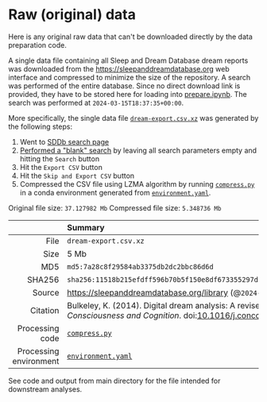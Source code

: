 # Raw (original) data

Here is any original raw data that can't be downloaded directly by the data preparation code.

A single data file containing all Sleep and Dream Database dream reports was downloaded from the https://sleepanddreamdatabase.org web interface and compressed to minimize the size of the repository. A search was performed of the entire database. Since no direct download link is provided, they have to be stored here for loading into [prepare.ipynb](../prepare.ipynb). The search was performed at `2024-03-15T18:37:35+00:00`.

More specifically, the single data file [`dream-export.csv.xz`](dream-export.csv.xz) was generated by the following steps:

1. Went to [SDDb search page](https://sleepanddreamdatabase.org/search)
2. [Performed a "blank" search](https://sleepanddreamdatabase.org/search_results/%7B%22freeSearchOperators%22%3A[%22%22]%2C%22freeSearchWords%22%3A[[%22%22]]%2C%22keywordOperators%22%3A[%22%22]%2C%22startBce%22%3A%22false%22%2C%22endBce%22%3A%22false%22%7D) by leaving all search parameters empty and hitting the `Search` button
3. Hit the `Export CSV` button
4. Hit the `Skip and Export CSV` button
5. Compressed the CSV file using LZMA algorithm by running [`compress.py`](compress.py) in a conda environment generated from [`environment.yaml`](environment.yaml).

Original file size: `37.127982 Mb`
Compressed file size: `5.348736 Mb`

| | Summary |
|--:|:--|
| File | `dream-export.csv.xz` |
| Size | 5 Mb |
| MD5 | `md5:7a28c8f29584ab3375db2dc2bbc86d6d` |
| SHA256 | `sha256:11518b215efdff596b70b5f150e8df673355297d210e36fb46ac0e08651dcbff` |
| Source | https://sleepanddreamdatabase.org/library (@`2024-03-15T18:37:35+00:00`) |
| Citation | Bulkeley, K. (2014). Digital dream analysis: A revised method. _Consciousness and Cognition_. doi:[10.1016/j.concog.2014.08.015](https://doi.org/10.1016/j.concog.2014.08.015) |
| Processing code | [`compress.py`](compress.py) |
| Processing environment | [`environment.yaml`](environment.yaml) |

See code and output from main directory for the file intended for downstream analyses.